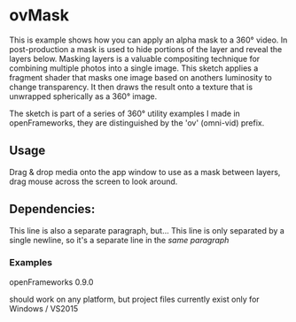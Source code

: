 # ovMask
This is example shows how you can apply an alpha mask to a 360° video. In post-production a mask is used to hide portions of the layer 
and reveal the layers below. Masking layers is a valuable compositing technique for combining multiple photos into a single image. This 
sketch applies a fragment shader that masks one image based on anothers luminosity to change transparency. It then draws the result onto 
a texture that is unwrapped spherically as a 360° image.

The sketch is part of a series of 360° utility examples I made in openFrameworks, they are distinguished by the 'ov' (omni-vid) prefix.

## Usage
Drag & drop media onto the app window to use as a mask between layers, drag mouse across the screen to look around.


## Dependencies:
This line is also a separate paragraph, but...
This line is only separated by a single newline, so it's a separate line in the *same paragraph*

### Examples
openFrameworks 0.9.0

should work on any platform, but project files currently exist only for Windows / VS2015
